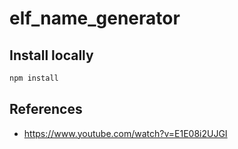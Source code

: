 # elf_name_generator

## Install locally

```bash
npm install
```

## References

- https://www.youtube.com/watch?v=E1E08i2UJGI

